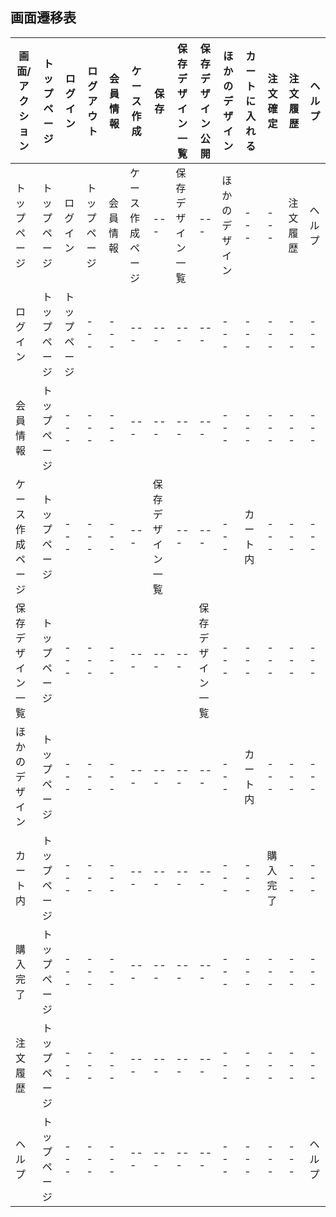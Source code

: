 ## 画面遷移表
|画面/アクション|トップページ|ログイン|ログアウト|会員情報|ケース作成|保存|保存デザイン一覧|保存デザイン公開|ほかのデザイン|カートに入れる|注文確定|注文履歴|ヘルプ|
|---|---|---|---|---|---|---|---|---|---|---|---|---|---|
|トップページ|トップページ|ログイン|トップページ|会員情報|ケース作成ページ|---|保存デザイン一覧|---|ほかのデザイン|---|---|注文履歴|ヘルプ|
|ログイン|トップページ|トップページ|---|---|---|---|---|---|---|---|---|---|---|
|会員情報|トップページ|---|---|---|---|---|---|---|---|---|---|---|---|
|ケース作成ページ|トップページ|---|---|---|---|保存デザイン一覧|---|---|---|カート内|---|---|---|
|保存デザイン一覧|トップページ|---|---|---|---|---|---|保存デザイン一覧|---|---|---|---|---|
|ほかのデザイン|トップページ|---|---|---|---|---|---|---|---|カート内|---|---|---|
|カート内|トップページ|---|---|---|---|---|---|---|---|---|購入完了|---|---|
|購入完了|トップページ|---|---|---|---|---|---|---|---|---|---|---|---|
|注文履歴|トップページ|---|---|---|---|---|---|---|---|---|---|---|---|
|ヘルプ|トップページ|---|---|---|---|---|---|---|---|---|---|---|ヘルプ|
